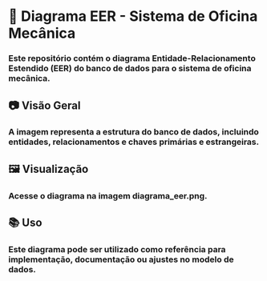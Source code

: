 # 📌 Diagrama EER - Sistema de Oficina Mecânica
### Este repositório contém o diagrama Entidade-Relacionamento Estendido (EER) do banco de dados para o sistema de oficina mecânica.

## 📷 Visão Geral
### A imagem representa a estrutura do banco de dados, incluindo entidades, relacionamentos e chaves primárias e estrangeiras.

## 🖼️ Visualização
### Acesse o diagrama na imagem diagrama_eer.png.

## 📚 Uso
### Este diagrama pode ser utilizado como referência para implementação, documentação ou ajustes no modelo de dados.

